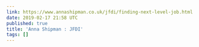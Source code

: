 ```yaml
---
link: https://www.annashipman.co.uk/jfdi/finding-next-level-job.html
date: 2019-02-17 21:58 UTC
published: true
title: 'Anna Shipman : JFDI'
tags: []
---
```



